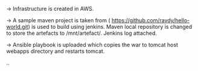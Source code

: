 -> Infrastructure is created in AWS.

-> A sample maven project is taken from ( https://github.com/ravdy/hello-world.git) is used to build using jenkins. Maven local repository is changed to store 
the artefacts to /mnt/artefact/. Jenkins log attached.

-> Ansible playbook is uploaded which copies the war to tomcat host webapps directory and restarts tomcat.

..



